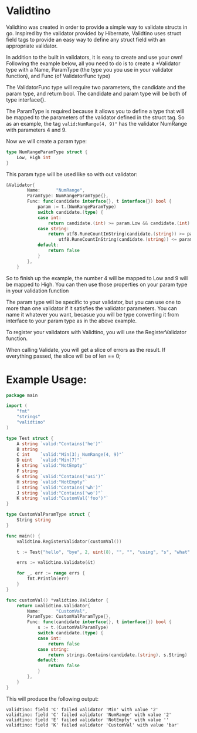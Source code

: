 Validtino
==========

Validtino was created in order to provide a simple way to validate structs in go.  Inspired by the validator provided by Hibernate, Validtino uses struct field tags to provide an easy way to define any struct field with an appropriate validator.

In addition to the built in validators, it is easy to create and use your own!  Following the example below, all you need to do is to create a \*Validator type with a Name, ParamType (the type you you use in your validator function), and Func (of ValidatorFunc type)

The ValidatorFunc type will require two parameters, the candidate and the param type, and return bool.  The candidate and param type will be both of type interface{}.

The ParamType is required because it allows you to define a type that will be mapped to the parameters of the validator defined in the struct tag.  So as an example, the tag ````valid:NumRange(4, 9)"```` has the validator NumRange with parameters 4 and 9.

Now we will create a param type: 
```go
type NumRangeParamType struct {
	Low, High int
}
```
This param type will be used like so with out validator:
```go
&Validator{
		Name:      "NumRange",
		ParamType: NumRangeParamType{},
		Func: func(candidate interface{}, t interface{}) bool {
			param := t.(NumRangeParamType)
			switch candidate.(type) {
			case int:
				return candidate.(int) >= param.Low && candidate.(int) <= param.High
			case string:
				return utf8.RuneCountInString(candidate.(string)) >= param.Low &&
					utf8.RuneCountInString(candidate.(string)) <= param.High
			default:
				return false
			}
		},
	}
```
So to finish up the example, the number 4 will be mapped to Low and 9 will be mapped to High.  You can then use those properties on your param type in your validation function

The param type will be specific to your validator, but you can use one to more than one validator if it satisfies the validator parameters.  You can name it whatever you want, becasue you will be type converting it from interface to your param type as in the above example.

To register your validators with Validtino, you will use the RegisterValidator function.

When calling Validate, you will get a slice of errors as the result.  If everything passed, the slice will be of len == 0; 

Example Usage:
==============

```go
package main

import (
	"fmt"
	"strings"
	"validtino"
)

type Test struct {
	A string `valid:"Contains('he')"`
	B string
	C int    `valid:"Min(3); NumRange(4, 9)"`
	D uint   `valid:"Min(7)"`
	E string `valid:"NotEmpty"`
	F string
	G string `valid:"Contains('usi')"`
	H string `valid:"NotEmpty"`
	I string `valid:"Contains('wh')"`
	J string `valid:"Contains('wo')"`
	K string `valid:"CustomVal('foo')"`
}

type CustomValParamType struct {
	String string
}

func main() {
	validtino.RegisterValidator(customVal())

	t := Test{"hello", "bye", 2, uint(8), "", "", "using", "s", "what", "work", "bar"}

	errs := validtino.Validate(&t)

	for _, err := range errs {
		fmt.Println(err)
	}
}

func customVal() *validtino.Validator {
	return &validtino.Validator{
		Name:      "CustomVal",
		ParamType: CustomValParamType{},
		Func: func(candidate interface{}, t interface{}) bool {
			s := t.(CustomValParamType)
			switch candidate.(type) {
			case int:
				return false
			case string:
				return strings.Contains(candidate.(string), s.String)
			default:
				return false
			}
		},
	}
}
```

This will produce the following output:

```
validtino: field 'C' failed validator 'Min' with value '2'
validtino: field 'C' failed validator 'NumRange' with value '2'
validtino: field 'E' failed validator 'NotEmpty' with value ''
validtino: field 'K' failed validator 'CustomVal' with value 'bar'
```
